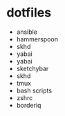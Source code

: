 # dotfiles

- ansible
- hammerspoon
- skhd
- yabai
- yabai
- sketchybar
- skhd
- tmux
- bash scripts
- zshrc
- borderiq

